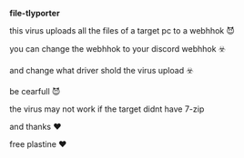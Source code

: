**file-tlyporter**

this virus uploads all the files of a target pc to a webhhok 😈

you can change the webhhok to your discord webhhok ☣️

and change what driver shold the virus upload ☣️

be cearfull 😈

the virus may not work if the target didnt have 7-zip

and thanks ♥️

free plastine ♥️
